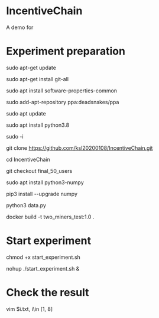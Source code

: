 # IncentiveChain
A demo for

# Experiment preparation
sudo apt-get update

sudo apt-get install git-all

sudo apt install software-properties-common

sudo add-apt-repository ppa:deadsnakes/ppa

sudo apt update

sudo apt install python3.8

sudo -i

git clone https://github.com/ksl20200108/IncentiveChain.git

cd IncentiveChain

git checkout final_50_users

sudo apt install python3-numpy

pip3 install --upgrade numpy

python3 data.py

docker build -t two_miners_test:1.0 .

# Start experiment

chmod +x start_experiment.sh

nohup ./start_experiment.sh &

# Check the result

vim $i.txt, i\in [1, 8]
